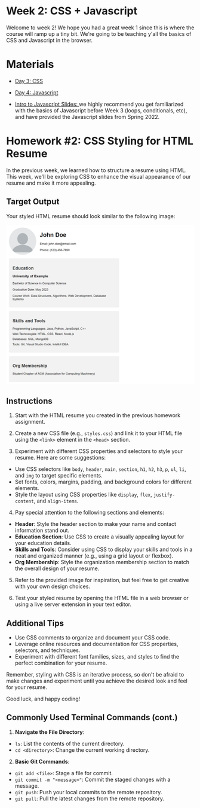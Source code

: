 # Week 2: CSS + Javascript

Welcome to week 2! We hope you had a great week 1 since this is where the course will ramp up a tiny bit. We're going to be teaching y'all the basics of CSS and Javascript in the browser.

# Materials
- [Day 3: CSS](https://docs.google.com/presentation/d/1TvUItC-usk40GKOYh0CUMnxaNGm9-IsT/edit?usp=drive_link&ouid=109884877973910636402&rtpof=true&sd=true)
- [Day 4: Javascript](https://docs.google.com/presentation/d/1u04FK2E7oKAVBOLFXYY8_MouheOlQknz/edit?usp=drive_link&ouid=109884877973910636402&rtpof=true&sd=true)

- [Intro to Javascript Slides: ](https://drive.google.com/drive/folders/1Ji7U3P1Siq0I-QAoYcsqdbepSrWaujDq?usp=sharing) we highly recommend you get familiarized with the basics of Javascript before Week 3 (loops, conditionals, etc), and have provided the Javascript slides from Spring 2022.

# Homework #2: CSS Styling for HTML Resume

In the previous week, we learned how to structure a resume using HTML. This week, we'll be exploring CSS to enhance the visual appearance of our resume and make it more appealing.

## Target Output

Your styled HTML resume should look similar to the following image:

![image](./homework/FinishedCSSResume.png)

## Instructions

1. Start with the HTML resume you created in the previous homework assignment.

2. Create a new CSS file (e.g., `styles.css`) and link it to your HTML file using the `<link>` element in the `<head>` section.

3. Experiment with different CSS properties and selectors to style your resume. Here are some suggestions:
  - Use CSS selectors like `body`, `header`, `main`, `section`, `h1`, `h2`, `h3`, `p`, `ul`, `li`, and `img` to target specific elements.
  - Set fonts, colors, margins, padding, and background colors for different elements.
  - Style the layout using CSS properties like `display`, `flex`, `justify-content`, and `align-items`.

4. Pay special attention to the following sections and elements:
  - **Header**: Style the header section to make your name and contact information stand out.
  - **Education Section**: Use CSS to create a visually appealing layout for your education details.
  - **Skills and Tools**: Consider using CSS to display your skills and tools in a neat and organized manner (e.g., using a grid layout or flexbox).
  - **Org Membership**: Style the organization membership section to match the overall design of your resume.

5. Refer to the provided image for inspiration, but feel free to get creative with your own design choices.

6. Test your styled resume by opening the HTML file in a web browser or using a live server extension in your text editor.

## Additional Tips

- Use CSS comments to organize and document your CSS code.
- Leverage online resources and documentation for CSS properties, selectors, and techniques.
- Experiment with different font families, sizes, and styles to find the perfect combination for your resume.

Remember, styling with CSS is an iterative process, so don't be afraid to make changes and experiment until you achieve the desired look and feel for your resume.

Good luck, and happy coding!

## Commonly Used Terminal Commands (cont.)

1. **Navigate the File Directory**:
- `ls`: List the contents of the current directory.
- `cd <directory>`: Change the current working directory.

2. **Basic Git Commands**:
- `git add <file>`: Stage a file for commit.
- `git commit -m "<message>"`: Commit the staged changes with a message.
- `git push`: Push your local commits to the remote repository.
- `git pull`: Pull the latest changes from the remote repository.

